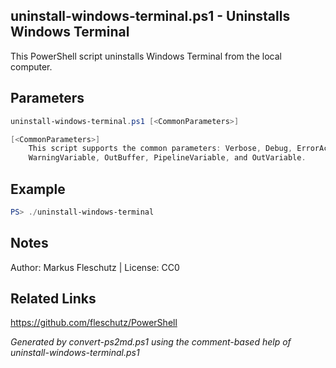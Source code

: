 ## uninstall-windows-terminal.ps1 - Uninstalls Windows Terminal

This PowerShell script uninstalls Windows Terminal from the local computer.

## Parameters
```powershell
uninstall-windows-terminal.ps1 [<CommonParameters>]

[<CommonParameters>]
    This script supports the common parameters: Verbose, Debug, ErrorAction, ErrorVariable, WarningAction, 
    WarningVariable, OutBuffer, PipelineVariable, and OutVariable.
```

## Example
```powershell
PS> ./uninstall-windows-terminal

```

## Notes
Author: Markus Fleschutz | License: CC0

## Related Links
https://github.com/fleschutz/PowerShell

*Generated by convert-ps2md.ps1 using the comment-based help of uninstall-windows-terminal.ps1*

